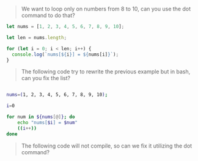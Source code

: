 > We want to loop only on numbers from 8 to 10, can you use the dot command to do that?

```js
let nums = [1, 2, 3, 4, 5, 6, 7, 8, 9, 10];

let len = nums.length;

for (let i = 0; i < len; i++) {
  console.log(`nums[${i}] = ${nums[i]}`);
}
```

> The following code try to rewrite the previous example but in bash, can you fix the list?

```bash

nums=(1, 2, 3, 4, 5, 6, 7, 8, 9, 10);

i=0

for num in ${nums[@]}; do
    echo "nums[$i] = $num"
    ((i++))
done

```

> The following code will not compile, so can we fix it utilizing the dot command?


